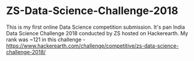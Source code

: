 # ZS-Data-Science-Challenge-2018
This is my first online Data Science competition submission. It's pan India Data Science Challenge 2018 conducted by ZS hosted on Hackerearth. My rank was ~121 in this challenge - https://www.hackerearth.com/challenge/competitive/zs-data-science-challenge-2018/
